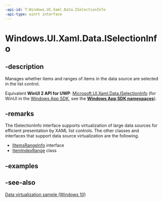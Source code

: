 ```yaml
---
-api-id: T:Windows.UI.Xaml.Data.ISelectionInfo
-api-type: winrt interface
---
```


<!-- Interface syntax.
public interface ISelectionInfo : 
-->

# Windows.UI.Xaml.Data.ISelectionInfo

## -description

Manages whether items and ranges of items in the data source are selected in the list control.

Equivalent **WinUI 2 API for UWP**: [Microsoft.UI.Xaml.Data.ISelectionInfo](/windows/winui/api/microsoft.ui.xaml.data.iselectioninfo) (for WinUI in the [Windows App SDK](/windows/apps/windows-app-sdk/), see the **[Windows App SDK namespaces](/windows/windows-app-sdk/api/winrt/)**).

## -remarks

The ISelectionInfo interface supports virtualization of large data sources for efficient presentation by XAML list controls. The other classes and interfaces that support data source virtualization are the following.

+ [IItemsRangeInfo](iitemsrangeinfo.md) interface
+ [ItemIndexRange](itemindexrange.md) class

## -examples

## -see-also

[Data virtualization sample (Windows 10)](https://go.microsoft.com/fwlink/?LinkID=703784)
